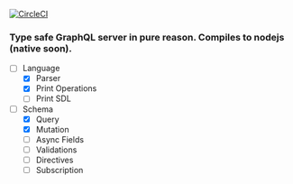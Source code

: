 [![CircleCI](https://circleci.com/gh/sikanhe/reason-graphql-server/tree/master.svg?style=svg)](https://circleci.com/gh/sikanhe/reason-graphql-server/tree/master)

### Type safe GraphQL server in pure reason. Compiles to nodejs (native soon).

- [ ] Language
  - [x] Parser
  - [x] Print Operations 
  - [ ] Print SDL 

- [ ] Schema 
  - [x] Query 
  - [x] Mutation 
  - [ ] Async Fields
  - [ ] Validations
  - [ ] Directives
  - [ ] Subscription
